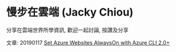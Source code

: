 # 慢步在雲端 (Jacky Chiou)
分享在雲端世界所學資訊, 歡迎一起討論, 按讚及分享

文章: 20190117 [Set Azure Websites AlwaysOn with Azure CLI 2.0+](https://github.com/JackyChiou/jackychiou.github.io/issues/1)
